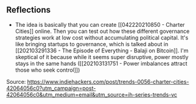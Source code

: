 ## Reflections
- The idea is basically that you can create [[042220210850 - Charter Cities]] online. Then you can test out how these different governance strategies work at low cost without accumulating political capital. It's like bringing startups to governance, which is talked about in [[202103291336 - The Episode of Everything - Balaji on Bitcoin]]. I'm skeptical of it because while it seems super disruptive, power mostly stays in the same hands ([[202103131751 - Power imbalances attract those who seek control]])

Source: https://www.indiehackers.com/post/trends-0056-charter-cities-42064056c0?utm_campaign=post-42064056c0&utm_medium=email&utm_source=ih-series-trends-vc